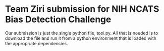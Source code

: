 # Team Ziri submission for NIH NCATS Bias Detection Challenge

Our submission is just the single python file, tool.py.
All that is needed is to download the file and run it from a python environment that is loaded with the appropriate dependencies. 





 
